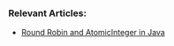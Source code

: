 
### Relevant Articles:
- [Round Robin and AtomicInteger in Java](https://www.baeldung.com/round-robin-and-atomicinteger-in-java)
